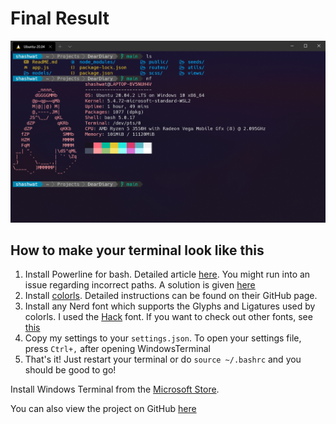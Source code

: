 # Final Result

![Screenshot of my Windows Terminal](WindowTerminal.png)

## How to make your terminal look like this

1. Install Powerline for bash. Detailed article [here](https://earlybyte.medium.com/powerline-for-bash-6d3dd004f6fc). You might run into an issue regarding incorrect paths. A solution is given [here](https://stackoverflow.com/questions/52338593/powerline-no-such-file-or-directory-scripts-powerline-config)
2. Install [colorls](https://github.com/athityakumar/colorls). Detailed instructions can be found on their GitHub page.
3. Install any Nerd font which supports the Glyphs and Ligatures used by colorls. I used the [Hack](https://github.com/ryanoasis/nerd-fonts/tree/master/patched-fonts/Hack) font. If you want to check out other fonts, see [this](https://github.com/ryanoasis/nerd-fonts/tree/master/patched-fonts)
4. Copy my settings to your `settings.json`. To open your settings file, press `Ctrl+,` after opening WindowsTerminal
5. That's it! Just restart your terminal or do `source ~/.bashrc` and you should be good to go!


Install Windows Terminal from the [Microsoft Store](https://www.microsoft.com/en-us/p/windows-terminal/9n0dx20hk701). 

You can also view the project on GitHub [here](https://github.com/Microsoft/Terminal) 
